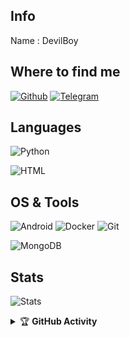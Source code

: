 


## Info
Name : DevilBoy


## Where to find me

[![Github](https://img.shields.io/badge/-Github-181717?style=for-the-badge&logo=Github&logoColor=white)](https://github.com/Devil-Boy-opbrutal)
[![Telegram](https://img.shields.io/badge/Telegram-2CA5E0?style=for-the-badge&logo=telegram&logoColor=white)](https://t.me/tagdekhlungabadme)


## Languages

![Python](https://img.shields.io/badge/Python-3776AB?style=for-the-badge&logo=python&logoColor=red)

![HTML](https://img.shields.io/badge/HTML5-E34F26?style=for-the-badge&logo=html5&logoColor=blue)

## OS & Tools

![Android](https://img.shields.io/badge/Android-3DDC84?style=for-the-badge&logo=android&logoColor=orange)
![Docker](https://img.shields.io/badge/Docker-2CA5E0?style=for-the-badge&logo=docker&logoColor=blue)
![Git](https://img.shields.io/badge/Git-F05032?style=for-the-badge&logo=git&logoColor=black)

![MongoDB](https://img.shields.io/badge/MongoDB-4EA94B?style=for-the-badge&logo=mongodb&logoColor=white)

## Stats

![Stats](https://github-readme-stats.vercel.app/api?username=Devil-Boy-opbrutal&show_icons=true&count_private=true&hide_border=True&include_all_commits=true&theme=github_dark)  

</details>

<details>
    <summary>&#127942 <b>GitHub Activity</b></summary><br/>

![Metrics](https://metrics.lecoq.io/Devil-Boy-opbrutal?template=classic&repositories.forks=true&languages=1&languages.colors=github&languages.threshold=0%25&config.timezone=Asia%2FJakarta)


</details>
</details>
